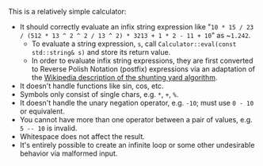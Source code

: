 This is a relatively simple calculator:
- It should correctly evaluate an infix string expression like "`10 * 15 / 23 / (512 * 13 ^ 2 ^ 2 / 13 ^ 2) * 3213 + 1 * 2 - 11 + 10`" as ~`1.242`.
    - To evaluate a string expression, `s`, call `Calculator::eval(const std::string& s)` and store its return value.
    - In order to evaluate infix string expressions, they are first converted to Reverse Polish Notation (postfix) expressions via an adaptation of the [Wikipedia description of the shunting yard algorithm](https://en.wikipedia.org/wiki/Shunting_yard_algorithm).
- It doesn't handle functions like sin, cos, etc.
- Symbols only consist of single chars, e.g. `*`, `+`, `%`.
- It doesn't handle the unary negation operator, e.g. `-10`; must use `0 - 10` or equivalent.
- You cannot have more than one operator between a pair of values, e.g. `5 -- 10` is invalid.
- Whitespace does not affect the result.
- It's entirely possible to create an infinite loop or some other undesirable behavior via malformed input.